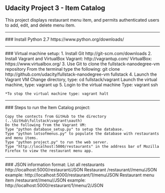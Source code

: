 ## Udacity Project 3 - Item Catalog

This project displays restaurant menu item, and permits authenticated users
to add, edit, and delete menu item.

<hr>
### Install Python 2.7
	https://www.python.org/downloads/

<hr>
### Virtual machine setup:
	1. Install Git
		http://git-scm.com/downloads	
	2. Install Vagrant and VirtualBox
		Vagrant:    http://vagrantup.com/
		VirtualBox: https://www.virtualbox.org/
	3. Use Git to clone the fullstack-nanodegree-vm repository
		From the terminal type the following:
		git clone http://github.com/udacity/fullstack-nanodegree-vm fullstack
	4. Launch the Vagrant VM
		Change directory, type: cd fullstack/vagrant
		Launch the virtual machine, type: vagrant up 
	5. Login to the virtual machine
		Type: vagrant ssh 

	*To stop the virtual machine type: vagrant halt
<hr>
### Steps to run the Item Catalog project:

	Copy the contects from GitHub to the directory (..\GitHub\fullstack\vagrant\oauth)
	Do the following from the Vagrant VM:
	Type "python database_setup.py" to setup the database.
	Type "python lotsofmenus.py" to populate the database with restaurants and menu items. 
	Type "python project.py" to run the web server. 
	Type "http://localhost:5000/restaurants" in the address bar of Mozilla Firefox to view the restaurant menu app.  

<hr>
### JSON information format:
	List all restaurants
		http://localhost:5000/restaurant/JSON
	Restaurant
		/restaurant/<int:restaurant_id>/menu/JSON  
		example: http://localhost:5000/restaurant/1/menu/JSON
	Restaurant menu item
		/restaurant/<int:restaurant_id>/menu/<int:menu_id>/JSON 
		example: http://localhost:5000/restaurant/1/menu/2/JSON

	